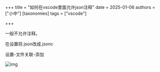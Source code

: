 +++
title = "如何在vscode里面允许json注释"
date = 2025-01-06
authors = ["小中"]
[taxonomies]
tags = ["vscode"]

+++

一般不允许注释。

在设置将.json改成.jsonc

设置-文件关联-添加

![img](https://linxz-aliyun.oss-cn-shenzhen.aliyuncs.com/images/202501061526450.png)
